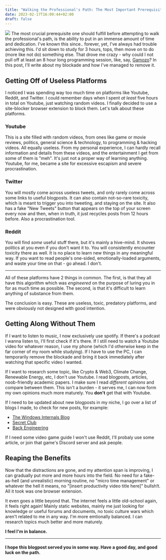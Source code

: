 ```yaml
---
title: "Walking the Professional's Path: The Most Important Prerequisite"
date: 2023-02-17T16:09:44+02:00
draft: false
---
```


![](https://images.genius.com/52a49ac0623775f7eb09f8779b018b80.1000x1000x1.jpg)
The most crucial prerequisite one should fulfill before attempting to walk the professional's path, is the ability to put in an immense amount of time and dedication. I've known this since.. forever, yet, I've always had trouble achieving this. I'd sit down to study for 3 hours, tops, then move on to do (more like not do) something else. That drove me crazy - why could I not pull off at least an 8 hour long programming session, like, say, [Gamozo](https://www.youtube.com/watch?v=2YAgDJTs9So)? In this post, I'll write about my blockade and how I've managed to remove it.

## Getting Off of Useless Platforms
I noticed I was spending way too much time on platforms like Youtube, Reddit, and Twitter. I could remember days when I spent *at least* five hours in total on Youtube, just watching random videos. I finally decided to use a site-blocker browser extension to block them. Let's talk about these platforms.

### Youtube
This is a site filled with random videos, from ones like game or movie reviews, politics, general science & technology, to programming & hacking videos. All equally useless. From my personal experience, I can hardly recall information and details from these videos, and the entertainment I get from some of them is "meh". It's just not a proper way of learning anything. Youtube, for me, became a site for excessive escapism and severe procrastination.

### Twitter
You will mostly come across useless tweets, and only rarely come across some links to useful blogposts. It can also contain not-so-rare toxicity, which is meant to trigger you into tweeting, and staying on the site. It also has a fake "New Tweets" button that appears on the top of your screen every now and then, when in truth, it just recycles posts from 12 hours before. Also a procrastination tool.

### Reddit
You will find *some* useful stuff there, but it's mainly a hive-mind. It shoves politics at you even if you don't want it to. You will consistently encounter toxicity there as well. It is no place to learn new things in any meaningful way. If you want to read people's one-sided, emotionally-loaded arguments, and waste your time on that - go ahead. I don't.

---
All of these platforms have 2 things in common. The first, is that they all have this algorithm which was *engineered* on the purpose of luring you in for as much time as possible. The second, is that it's difficult to learn anything of substance from them.

The conclusion is easy. These are useless, toxic, predatory platforms, and were obviously not designed with good intention.

## Getting Along Without Them
If I want to listen to music, I now exclusively use spotify. If there's a podcast I wanna listen to, I'll first check if it's there. If I still need to watch a Youtube video for whatever reason, I use my phone (which I'd otherwise keep in the far corner of my room while studying). If I have to use the PC, I can temporarily remove the blockade and bring it back immediately after watching that specific video I wanted.

If I want to research some topic, like Crypto & Web3, Climate Change, Renewable Energy, etc, I don't use Youtube. I read blogposts, articles, noob-friendly academic papers. I make sure I read *different opinions* and compare between them. This isn't a burden - it serves me, I can now form my own opinions much more maturely. You **don't** get that with Youtube.

If I need to be updated about new blogposts in my niche, I go over a list of blogs I made, to check for new posts, for example:
- [The Windows Internals Blog](https://windows-internals.com/pages/internals-blog/)
- [Secret Club](https://secret.club/)
- [Back Engineering](https://back.engineering/)

If I need some video game guide I won't use Reddit, I'll probaly use some article, or join that game's Discord server and ask people.

## Reaping the Benefits
Now that the distractions are gone, and my attention span is improving, I can gradually put more and more hours into the field. No need for a fake-as-hell (and unrealistic) morning routine, no "micro time management" or whatever the hell it means, no "[insert productivity video title here]" bullsh!t. All it took was one browser extension.

It even goes a little beyond that. The internet feels a little old-school again, it feels right again! Mainly static websites, mainly me just looking for knowledge or useful forums and documents, no toxic culture wars which aren't related to me in any way. I'm more emtionally balanced. I can research topics much better and more maturely.

**I feel I'm in balance.**

---
#### I hope this blogpost served you in some way. Have a good day, and good luck on the path.
